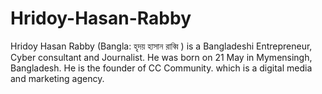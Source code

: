 # Hridoy-Hasan-Rabby
Hridoy Hasan Rabby (Bangla: হৃদয় হাসান রাব্বি ) is a Bangladeshi Entrepreneur, Cyber consultant and Journalist. He was born on 21 May in Mymensingh, Bangladesh. He is the founder of CC Community. which is a digital media and marketing agency.
